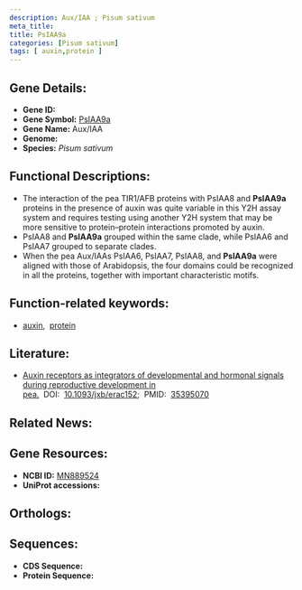 ```yaml
---
description: Aux/IAA ; Pisum sativum
meta_title:
title: PsIAA9a
categories: [Pisum sativum]
tags: [ auxin,protein ]
---
```


## Gene Details:
- **Gene ID:** []()
- **Gene Symbol:** <u>PsIAA9a</u>
- **Gene Name:** Aux/IAA
- **Genome:** []()
- **Species:** *Pisum sativum*

## Functional Descriptions:
   - The interaction of the pea TIR1/AFB proteins with PsIAA8 and **PsIAA9a** proteins in the presence of auxin was quite variable in this Y2H assay system and requires testing using another Y2H system that may be more sensitive to protein–protein interactions promoted by auxin.
   - PsIAA8 and **PsIAA9a** grouped within the same clade, while PsIAA6 and PsIAA7 grouped to separate clades.
   - When the pea Aux/IAAs PsIAA6, PsIAA7, PsIAA8, and **PsIAA9a** were aligned with those of Arabidopsis, the four domains could be recognized in all the proteins, together with important characteristic motifs.

## Function-related keywords:
   - [auxin](/tags/auxin/),&nbsp;&nbsp;[protein](/tags/protein/)

## Literature:
   - [Auxin receptors as integrators of developmental and hormonal signals during reproductive development in pea.](https://doi.org/10.1093/jxb/erac152)&nbsp;&nbsp;DOI:&nbsp;&nbsp;[10.1093/jxb/erac152](https://doi.org/10.1093/jxb/erac152);&nbsp;&nbsp;PMID:&nbsp;&nbsp;[35395070](https://pubmed.ncbi.nlm.nih.gov/35395070/)

## Related News:

## Gene Resources:
- **NCBI ID:**  [MN889524](https://www.ncbi.nlm.nih.gov/gene/?term=MN889524)
- **UniProt accessions:**  [](https://www.uniprot.org/uniprotkb//entry)

## Orthologs:

## Sequences:
- **CDS Sequence:**
- **Protein Sequence:**
